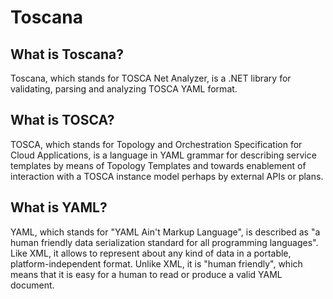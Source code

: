 
# Toscana

## What is Toscana?

Toscana, which stands for TOSCA Net Analyzer, is a .NET library for validating, parsing and analyzing TOSCA YAML format.


## What is TOSCA?

TOSCA, which stands for Topology and Orchestration Specification for Cloud Applications, 
is a language in YAML grammar for describing service templates by means of Topology Templates and towards enablement 
of interaction with a TOSCA instance model perhaps by external APIs or plans.  


## What is YAML?

YAML, which stands for "YAML Ain't Markup Language", is described as "a human friendly data serialization 
standard for all programming languages". Like XML, it allows to represent about any kind of data in a portable, 
platform-independent format. Unlike XML, it is "human friendly", which means that it is easy for a human to read 
or produce a valid YAML document.